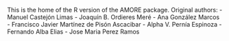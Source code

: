 This is the home of the R version of the AMORE package.
Original authors:
    - Manuel Castejón Limas
    - Joaquín B. Ordieres Meré
    - Ana González Marcos
    - Francisco Javier Martínez de Pisón Ascacibar
    - Alpha V. Pernía Espinoza
    - Fernando Alba Elias
    - Jose Maria Perez Ramos